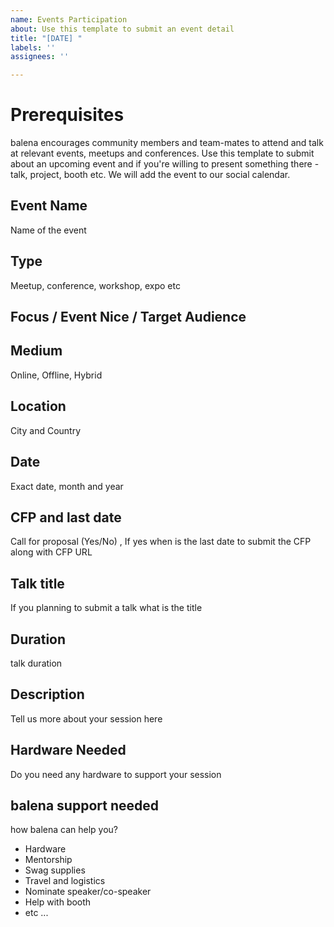 ```yaml
---
name: Events Participation
about: Use this template to submit an event detail
title: "[DATE] "
labels: ''
assignees: ''

---
```


# Prerequisites

balena encourages community members and team-mates to attend and talk at relevant events, meetups and conferences. Use this template to submit about an upcoming event and if you're willing to present something there - talk, project, booth etc. We will add the event to our social calendar.

## Event Name 

Name of the event 

## Type

Meetup, conference, workshop, expo etc

## Focus / Event Nice / Target Audience 

## Medium

Online, Offline, Hybrid 

## Location

City and Country

## Date 

Exact date, month and year

## CFP and last date

Call for proposal (Yes/No) , If yes when is the last date to submit the CFP along with CFP URL

## Talk title

If you planning to submit a talk what is the title 

## Duration

talk duration

## Description

Tell us more about your session here

## Hardware Needed

Do you need any hardware to support your session

## balena support needed

how balena can help you?

- Hardware
- Mentorship
- Swag supplies
- Travel and logistics
- Nominate speaker/co-speaker
- Help with booth 
- etc ...
